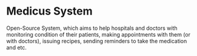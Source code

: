 # Medicus System
Open-Source System, which aims to help hospitals and doctors with monitoring condition of their patients, making appointments with them (or with doctors), issuing recipes, sending reminders to take the medication and etc.

